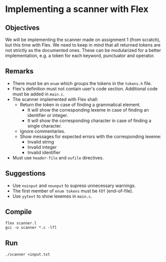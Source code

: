 # Implementing a scanner with Flex
## Objectives
We will be implementing the scanner made on assignment 1 (from scratch), but this time with Flex. We need to keep in mind that all returned tokens are not strictly as the documented ones. These can be modularized for a better implementation, e.g. a token for each keyword, punctuator and operator.
## Remarks
- There must be an `enum` which groups the tokens in the `tokens.h` file.
- Flex's definition must not contain user's code section. Additional code must be added in `main.c`.
- The scanner implemented with Flex shall:
  - Return the token in case of finding a grammatical element.
    - It will show the corresponding lexeme in case of finding an identifier or integer.
    - It will show the corresponding character in case of finding a single character.
  - Ignore commentaries.
  - Show messages for expected errors with the corresponding lexeme:
    - Invalid string
    - Invalid integer
    - Invalid identifier
- Must use `header-file` and `oufile` directives.
## Suggestions
- Use `noinput` and `nounput` to supress unnecessary warnings.
- The first member of `enum tokens` must be `FDT` (end-of-file).
- Use `yytext` to show lexemes in `main.c`.
## Compile
```
flex scanner.l
gcc -o scanner *.c -lfl
```
## Run
```
./scanner <input.txt
```
